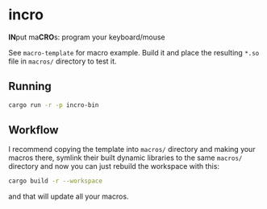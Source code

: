 # incro
**IN**put ma**CRO**s: program your keyboard/mouse

See `macro-template` for macro example. Build it and place the resulting `*.so` file in `macros/` directory to test it.

## Running

```sh
cargo run -r -p incro-bin
```

## Workflow

I recommend copying the template into `macros/` directory and making your macros there, symlink their built dynamic libraries to the same `macros/` directory and now you can just rebuild the workspace with this:

```sh
cargo build -r --workspace
```

and that will update all your macros.
